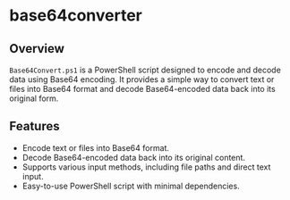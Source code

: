 # base64converter

## Overview
`Base64Convert.ps1` is a PowerShell script designed to encode and decode data using Base64 encoding. 
It provides a simple way to convert text or files into Base64 format and decode Base64-encoded data back into its original form.

## Features
- Encode text or files into Base64 format.
- Decode Base64-encoded data back into its original content.
- Supports various input methods, including file paths and direct text input.
- Easy-to-use PowerShell script with minimal dependencies.
